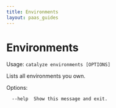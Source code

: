 ```yaml
---
title: Environments
layout: paas_guides
---
```


# Environments

Usage: `catalyze environments [OPTIONS]`

  Lists all environments you own.

Options:

```
  --help  Show this message and exit.
```